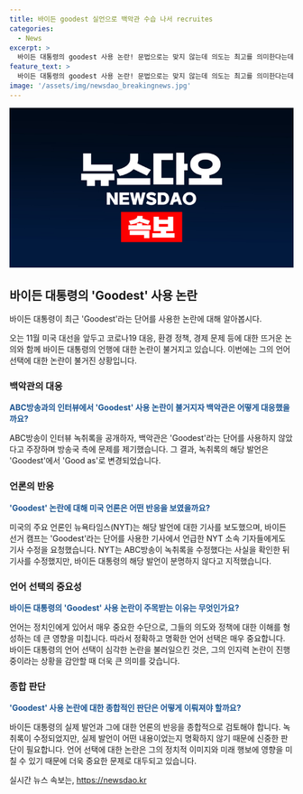 ```yaml
---
title: 바이든 goodest 실언으로 백악관 수습 나서 recruites
categories:
  - News
excerpt: >
  바이든 대통령의 goodest 사용 논란! 문법으로는 맞지 않는데 의도는 최고를 의미한다는데, 캠프는 good as로 수정 요청. NYT도 수정에 나섰지만, 해석은 여전히 분명하지 않음. 인지력 논란 가운데 이번 논란이 또 다른 파장을 일으킬 수 있을 것으로 보인다. ABC방송과 바이든 캠프의 소송이 이어지는 가운데, goodest라는 단어의 사용은 여전히 논란의 중심에 있다.
feature_text: >
  바이든 대통령의 goodest 사용 논란! 문법으로는 맞지 않는데 의도는 최고를 의미한다는데, 캠프는 good as로 수정 요청. NYT도 수정에 나섰지만, 해석은 여전히 분명하지 않음. 인지력 논란 가운데 이번 논란이 또 다른 파장을 일으킬 수 있을 것으로 보인다. ABC방송과 바이든 캠프의 소송이 이어지는 가운데, goodest라는 단어의 사용은 여전히 논란의 중심에 있다.
image: '/assets/img/newsdao_breakingnews.jpg'
---
```


<p><img src="/assets/img/newsdao_breakingnews.jpg" alt="ontimetimes 속보" /></p>

<h2 data-ke-size="size26">바이든 대통령의 'Goodest' 사용 논란</h2>

<p>바이든 대통령이 최근 'Goodest'라는 단어를 사용한 논란에 대해 알아봅시다.</p>

<p data-ke-size="size16">오는 11월 미국 대선을 앞두고 코로나19 대응, 환경 정책, 경제 문제 등에 대한 뜨거운 논의와 함께 바이든 대통령의 언행에 대한 논란이 불거지고 있습니다. 이번에는 그의 언어 선택에 대한 논란이 불거진 상황입니다.</p>

<h3>백악관의 대응</h3>

<p><b><span style="color: #1a5490;">ABC방송과의 인터뷰에서 'Goodest' 사용 논란이 불거지자 백악관은 어떻게 대응했을까요?</span></b></p>

<p>ABC방송이 인터뷰 녹취록을 공개하자, 백악관은 'Goodest'라는 단어를 사용하지 않았다고 주장하며 방송국 측에 문제를 제기했습니다. 그 결과, 녹취록의 해당 발언은 'Goodest'에서 'Good as'로 변경되었습니다.</p>

<h3>언론의 반응</h3>

<p><b><span style="color: #1a5490;">'Goodest' 논란에 대해 미국 언론은 어떤 반응을 보였을까요?</span></b></p>

<p>미국의 주요 언론인 뉴욕타임스(NYT)는 해당 발언에 대한 기사를 보도했으며, 바이든 선거 캠프는 'Goodest'라는 단어를 사용한 기사에서 언급한 NYT 소속 기자들에게도 기사 수정을 요청했습니다. NYT는 ABC방송이 녹취록을 수정했다는 사실을 확인한 뒤 기사를 수정했지만, 바이든 대통령의 해당 발언이 분명하지 않다고 지적했습니다.</p>

<h3>언어 선택의 중요성</h3>

<p><b><span style="color: #1a5490;">바이든 대통령의 'Goodest' 사용 논란이 주목받는 이유는 무엇인가요?</span></b></p>

<p>언어는 정치인에게 있어서 매우 중요한 수단으로, 그들의 의도와 정책에 대한 이해를 형성하는 데 큰 영향을 미칩니다. 따라서 정확하고 명확한 언어 선택은 매우 중요합니다. 바이든 대통령의 언어 선택이 심각한 논란을 불러일으킨 것은, 그의 인지력 논란이 진행 중이라는 상황을 감안할 때 더욱 큰 의미를 갖습니다.</p>

<h3>종합 판단</h3>

<p><b><span style="color: #1a5490;">'Goodest' 사용 논란에 대한 종합적인 판단은 어떻게 이뤄져야 할까요?</span></b></p>

<p>바이든 대통령의 실제 발언과 그에 대한 언론의 반응을 종합적으로 검토해야 합니다. 녹취록이 수정되었지만, 실제 발언이 어떤 내용이었는지 명확하지 않기 때문에 신중한 판단이 필요합니다. 언어 선택에 대한 논란은 그의 정치적 이미지와 미래 행보에 영향을 미칠 수 있기 때문에 더욱 중요한 문제로 대두되고 있습니다.</p>
실시간 뉴스 속보는, <a href="https://newsdao.kr" rel="dofollow">https://newsdao.kr</a>


